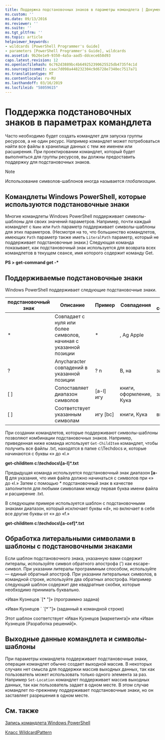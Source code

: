 ```yaml
---
title: Поддержка подстановочных знаков в параметры командлета | Документация Майкрософт
ms.custom: ''
ms.date: 09/13/2016
ms.reviewer: ''
ms.suite: ''
ms.tgt_pltfrm: ''
ms.topic: article
helpviewer_keywords:
- wildcards [PowerShell Programmer's Guide]
- parameters [PowerShell Programmer's Guide], wildcards
ms.assetid: 9b26e1e9-9350-4a5a-aad5-ddcece658d93
caps.latest.revision: 12
ms.openlocfilehash: 6c762d3889bc4b649252390625525db4735f4c1d
ms.sourcegitcommit: caac7d098a448232304c9d6728e7340ec7517a71
ms.translationtype: MT
ms.contentlocale: ru-RU
ms.lasthandoff: 03/16/2019
ms.locfileid: "58059615"
---
```

# <a name="supporting-wildcard-characters-in-cmdlet-parameters"></a>Поддержка подстановочных знаков в параметрах командлета

Часто необходимо будет создать командлет для запуска группы ресурсов, а не один ресурс. Например командлет может потребоваться найти все файлы в хранилище данных с тем же именем или расширения. При проектировании командлет, который будет выполняться для группы ресурсов, вы должны предоставить поддержку для подстановочных знаков.

> [!NOTE]
> Использование символов-шаблонов иногда называется *глобализации*.

## <a name="windows-powershell-cmdlets-that-use-wildcards"></a>Командлеты Windows PowerShell, которые используются подстановочные знаки

 Многие командлеты Windows PowerShell поддерживает символы-шаблоны для своих значений параметров. Например, почти каждый командлет с `Name` или `Path` параметр поддерживает символы-шаблоны для этих параметров. (Несмотря на то, что большинство командлетов, имеющих `Path` параметр также иметь `LiteralPath` параметр, который не поддерживает подстановочные знаки.) Следующая команда показывает, как подстановочный знак используется для возврата всех командлетов в текущем сеансе, имя которого содержит команду Get.

 **PS > get-command get -\***

## <a name="supported-wildcard-characters"></a>Поддерживаемые подстановочные знаки

Windows PowerShell поддерживает следующие подстановочные знаки.

|подстановочный знак|Описание|Пример|Совпадения|Не соответствует|
|------------------------|-----------------|-------------|-------------|--------------------|
|*|Совпадает с нуля или более символов, начиная с указанной позиции|*|, Ag Apple||
|?|Anycharacter совпадений в указанной позиции|? n|В, на|запустили|
|[ ]|Сопоставляет диапазон символов|[a-l] игу|книги, оформление, Кука|заняло|
|[ ]|Соответствует указанным символам|игу [bc]|книги, Кука|внешний вид|

При создании командлетов, которые поддерживают символы-шаблоны позволяют комбинации подстановочных знаков. Например, приведенная ниже команда использует `Get-ChildItem` командлет, чтобы получить все файлы .txt, находятся в папке c:\Techdocs и, которые начинаются с буквы «» до «l.»

**get-childitem c:\techdocs\\[a-l]\*.txt**

Предыдущая команда используется подстановочный знак диапазон **[a-l]** для указания, что имя файла должно начинаться с символов при «» до «l.» Затем с помощью * подстановочный знак в качестве заполнителя для любыми символами между первая буква имени файла и расширение .txt.

В следующем примере используется шаблон с подстановочными знаками диапазон, который исключает буквы «d», но включает в себя все другие буквы от «» до «f.»

**get-childitem c:\techdocs\\[a-cef]\*.txt**

## <a name="handling-literal-characters-in-wildcard-patterns"></a>Обработка литеральными символами в шаблоны с подстановочными знаками

Если шаблон подстановочного знака, указанную вами содержит литералы, используйте символ обратного апострофа (') как escape-символ. При указании литералы программным способом, используйте — единый обратный апостроф. При указании литеральных символов, в командной строке, используйте два обратных апострофа. Например следующий шаблон содержит две квадратные скобки, которые необходимо принимать буквально.

«Иван Кузнецов \`[* "]» (программно задана)

«Иван Кузнецов \` \`[*\`"]» (заданный в командной строке)

Этот шаблон соответствует «Иван Кузнецов [маркетинга]» или «Иван Кузнецов [Разработка решений]».

## <a name="cmdlet-output-and-wildcard-characters"></a>Выходные данные командлета и символы-шаблоны

При параметры командлета поддерживает подстановочные знаки, операция командлет обычно создает выходной массив. В некоторых случаях нет смысла для поддержки массив выходных данных, так как пользователь может использовать только одного элемента за раз. Например `Set-Location` командлет поддерживает массив выходных данных, так как пользователь задает в одном месте. В этом случае командлет по-прежнему поддерживает подстановочные знаки, но он заставляет разрешения в одном месте.

## <a name="see-also"></a>См. также

[Запись командлета Windows PowerShell](./writing-a-windows-powershell-cmdlet.md)

[Класс WildcardPattern](/dotnet/api/system.management.automation.wildcardpattern)

